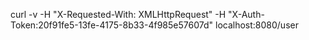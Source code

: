 curl -v -H "X-Requested-With: XMLHttpRequest" -H "X-Auth-Token:20f91fe5-13fe-4175-8b33-4f985e57607d" localhost:8080/user

